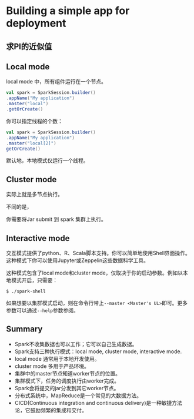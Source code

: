 Building a simple app for deployment
=====================

## 求PI的近似值

## Local mode

local mode 中，所有组件运行在一个节点。

```scala
val spark = SparkSession.builder()
.appName("My application")
.master("local")
.getOrCreate()
```

你可以指定线程的个数：

```scala
val spark = SparkSession.builder()
.appName("My application")
.master("local[2]")
getOrCreate()
```

默认地，本地模式仅运行一个线程。

## Cluster mode

实际上就是多节点执行。

不同的是，

你需要将Jar submit 到 spark 集群上执行。

## Interactive mode

交互模式提供了python、R、Scala脚本支持。你可以简单地使用Shell界面操作。这种模式下你可以使用Jupyter或Zeppelin这些数据科学工具。

这种模式包含了local mode和cluster mode，仅取决于你的启动参数。例如以本地模式开启，只需要：

```shell script
$ ./spark-shell
```

如果想要以集群模式启动，则在命令行带上`--master <Master's UL>`即可。更多参数可以通过`--help`参数参阅。


## Summary

- Spark不收集数据也可以工作；它可以自己生成数据。
- Spark支持三种执行模式：local mode, cluster mode, interactive mode.
- local mode 通常用于本地开发使用。
- cluster mode 多用于产品环境。
- 集群中的master节点知道worker节点的位置。
- 集群模式下，任务的调度执行由worker完成。
- Spark会将提交的jar分发到其它worker节点。
- 分布式系统中，MapReduce是一个常见的大数据方法。
- CICD(Continuous integration and continuous delivery)是一种敏捷方法论，它鼓励频繁的集成和交付。


